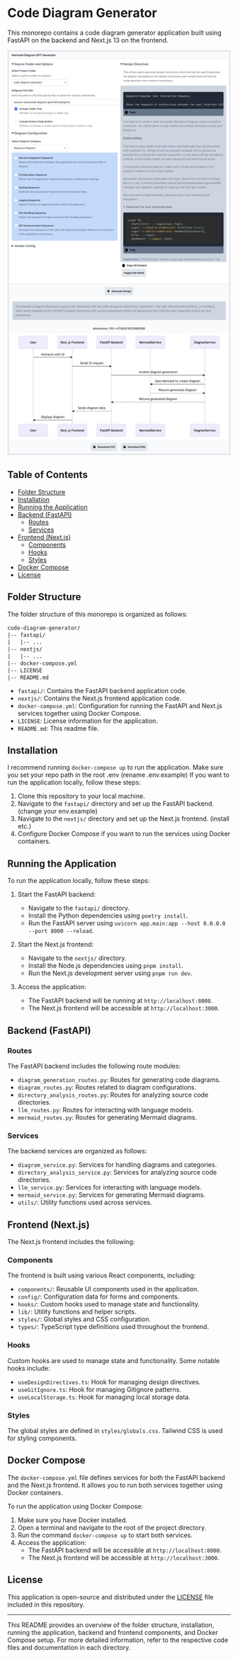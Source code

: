 # Code Diagram Generator

This monorepo contains a code diagram generator application built using FastAPI on the backend and Next.js 13 on the frontend.

![Code Diagram Generator](fullcapture.png?raw=true)

## Table of Contents

- [Folder Structure](#folder-structure)
- [Installation](#installation)
- [Running the Application](#running-the-application)
- [Backend (FastAPI)](#backend-fastapi)
  - [Routes](#routes)
  - [Services](#services)
- [Frontend (Next.js)](#frontend-nextjs)
  - [Components](#components)
  - [Hooks](#hooks)
  - [Styles](#styles)
- [Docker Compose](#docker-compose)
- [License](#license)

## Folder Structure

The folder structure of this monorepo is organized as follows:

```
code-diagram-generator/
|-- fastapi/
|   |-- ...
|-- nextjs/
|   |-- ...
|-- docker-compose.yml
|-- LICENSE
|-- README.md
```

- `fastapi/`: Contains the FastAPI backend application code.
- `nextjs/`: Contains the Next.js frontend application code.
- `docker-compose.yml`: Configuration for running the FastAPI and Next.js services together using Docker Compose.
- `LICENSE`: License information for the application.
- `README.md`: This readme file.

## Installation

I recommend running `docker-compose up` to run the application. Make sure you set your repo path in the root .env (rename .env.example) If you want to run the application locally, follow these steps:

1. Clone this repository to your local machine.
2. Navigate to the `fastapi/` directory and set up the FastAPI backend. (change your env.example)
3. Navigate to the `nextjs/` directory and set up the Next.js frontend. (install etc.)
4. Configure Docker Compose if you want to run the services using Docker containers.

## Running the Application

To run the application locally, follow these steps:

1. Start the FastAPI backend:

   - Navigate to the `fastapi/` directory.
   - Install the Python dependencies using `poetry install`.
   - Run the FastAPI server using `uvicorn app.main:app --host 0.0.0.0 --port 8000 --reload`.

2. Start the Next.js frontend:

   - Navigate to the `nextjs/` directory.
   - Install the Node.js dependencies using `pnpm install`.
   - Run the Next.js development server using `pnpm run dev`.

3. Access the application:
   - The FastAPI backend will be running at `http://localhost:8000`.
   - The Next.js frontend will be accessible at `http://localhost:3000`.

## Backend (FastAPI)

### Routes

The FastAPI backend includes the following route modules:

- `diagram_generation_routes.py`: Routes for generating code diagrams.
- `diagram_routes.py`: Routes related to diagram configurations.
- `directory_analysis_routes.py`: Routes for analyzing source code directories.
- `llm_routes.py`: Routes for interacting with language models.
- `mermaid_routes.py`: Routes for generating Mermaid diagrams.

### Services

The backend services are organized as follows:

- `diagram_service.py`: Services for handling diagrams and categories.
- `directory_analysis_service.py`: Services for analyzing source code directories.
- `llm_service.py`: Services for interacting with language models.
- `mermaid_service.py`: Services for generating Mermaid diagrams.
- `utils/`: Utility functions used across services.

## Frontend (Next.js)

The Next.js frontend includes the following:

### Components

The frontend is built using various React components, including:

- `components/`: Reusable UI components used in the application.
- `config/`: Configuration data for forms and components.
- `hooks/`: Custom hooks used to manage state and functionality.
- `lib/`: Utility functions and helper scripts.
- `styles/`: Global styles and CSS configuration.
- `types/`: TypeScript type definitions used throughout the frontend.

### Hooks

Custom hooks are used to manage state and functionality. Some notable hooks include:

- `useDesignDirectives.ts`: Hook for managing design directives.
- `useGitIgnore.ts`: Hook for managing Gitignore patterns.
- `useLocalStorage.ts`: Hook for managing local storage data.

### Styles

The global styles are defined in `styles/globals.css`. Tailwind CSS is used for styling components.

## Docker Compose

The `docker-compose.yml` file defines services for both the FastAPI backend and the Next.js frontend. It allows you to run both services together using Docker containers.

To run the application using Docker Compose:

1. Make sure you have Docker installed.
2. Open a terminal and navigate to the root of the project directory.
3. Run the command `docker-compose up` to start both services.
4. Access the application:
   - The FastAPI backend will be accessible at `http://localhost:8000`.
   - The Next.js frontend will be accessible at `http://localhost:3000`.

## License

This application is open-source and distributed under the [LICENSE](LICENSE) file included in this repository.

---

This README provides an overview of the folder structure, installation, running the application, backend and frontend components, and Docker Compose setup. For more detailed information, refer to the respective code files and documentation in each directory.
